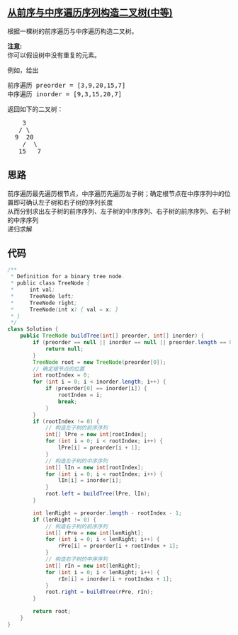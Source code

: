 ## [从前序与中序遍历序列构造二叉树(中等)](https://leetcode-cn.com/problems/construct-binary-tree-from-preorder-and-inorder-traversal/)
<div class="notranslate"><p>根据一棵树的前序遍历与中序遍历构造二叉树。</p>

<p><strong>注意:</strong><br>
你可以假设树中没有重复的元素。</p>

<p>例如，给出</p>

<pre>前序遍历 preorder =&nbsp;[3,9,20,15,7]
中序遍历 inorder = [9,3,15,20,7]</pre>

<p>返回如下的二叉树：</p>

<pre>    3
   / \
  9  20
    /  \
   15   7</pre>
</div>

## 思路
前序遍历最先遍历根节点，中序遍历先遍历左子树；确定根节点在中序序列中的位置即可确认左子树和右子树的序列长度  
从而分别求出左子树的前序序列、左子树的中序序列、右子树的前序序列、右子树的中序序列  
递归求解

## 代码
```java
/**
 * Definition for a binary tree node.
 * public class TreeNode {
 *     int val;
 *     TreeNode left;
 *     TreeNode right;
 *     TreeNode(int x) { val = x; }
 * }
 */
class Solution {
    public TreeNode buildTree(int[] preorder, int[] inorder) {
        if (preorder == null || inorder == null || preorder.length == 0 || inorder.length == 0) {
            return null;
        }
        TreeNode root = new TreeNode(preorder[0]);
        // 确定根节点的位置
        int rootIndex = 0;
        for (int i = 0; i < inorder.length; i++) {
            if (preorder[0] == inorder[i]) {
                rootIndex = i;
                break;
            }
        }
        if (rootIndex != 0) {
            // 构造左子树的前序序列
            int[] lPre = new int[rootIndex];
            for (int i = 0; i < rootIndex; i++) {
                lPre[i] = preorder[i + 1];
            }
            // 构造左子树的中序序列
            int[] lIn = new int[rootIndex];
            for (int i = 0; i < rootIndex; i++) {
                lIn[i] = inorder[i];
            }
            root.left = buildTree(lPre, lIn);
        }

        int lenRight = preorder.length - rootIndex - 1;
        if (lenRight != 0) {
            // 构造右子树的前序序列
            int[] rPre = new int[lenRight];
            for (int i = 0; i < lenRight; i++) {
                rPre[i] = preorder[i + rootIndex + 1];
            }
            // 构造右子树的中序序列
            int[] rIn = new int[lenRight];
            for (int i = 0; i < lenRight; i++) {
                rIn[i] = inorder[i + rootIndex + 1];
            }
            root.right = buildTree(rPre, rIn);
        }

        return root;
    }
}
```
